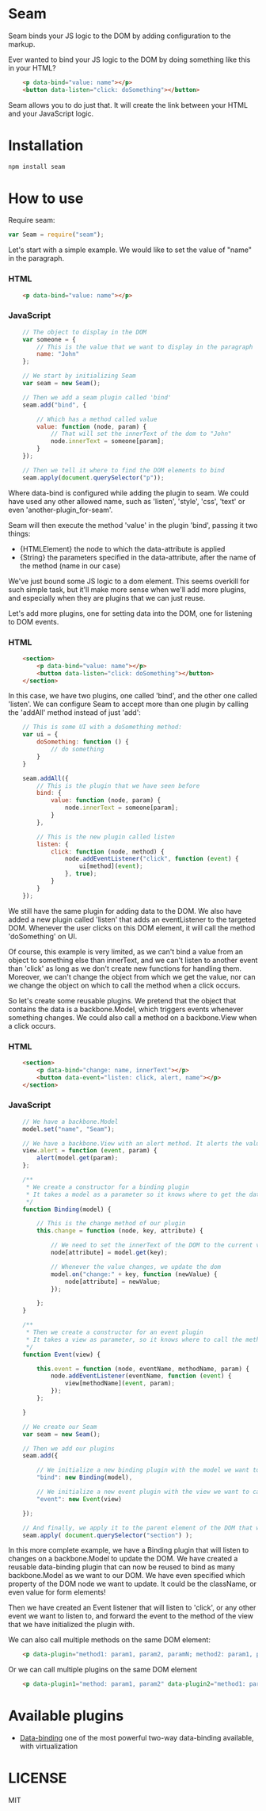 Seam
=============

Seam binds your JS logic to the DOM by adding configuration to the markup.

Ever wanted to bind your JS logic to the DOM by doing something like this in your HTML?

```html
    <p data-bind="value: name"></p>
    <button data-listen="click: doSomething"></button>
```

Seam allows you to do just that. It will create the link between your HTML and your JavaScript logic.

Installation
============

```bash
npm install seam
```

How to use
==========

Require seam:

```js
var Seam = require("seam");
```

Let's start with a simple example. We would like to set the value of "name" in the paragraph.

### HTML

```html
	<p data-bind="value: name"></p>
```

### JavaScript

```js
	// The object to display in the DOM
	var someone = {
		// This is the value that we want to display in the paragraph
		name: "John"
	};

	// We start by initializing Seam
	var seam = new Seam();

	// Then we add a seam plugin called 'bind'
	seam.add("bind", {

		// Which has a method called value
		value: function (node, param) {
			// That will set the innerText of the dom to "John"
			node.innerText = someone[param];
		}
	});

	// Then we tell it where to find the DOM elements to bind
	seam.apply(document.querySelector("p"));
```

Where data-bind is configured while adding the plugin to seam. We could have used any other allowed name, such as 'listen', 'style', 'css', 'text' or even 'another-plugin_for-seam'.

Seam will then execute the method 'value' in the plugin 'bind', passing it two things:
 - {HTMLElement} the node to which the data-attribute is applied
 - {String} the parameters specified in the data-attribute, after the name of the method (name in our case)

We've just bound some JS logic to a dom element. This seems overkill for such simple task, but it'll make more sense when we'll add more plugins, and especially when they are plugins that we can just reuse.

 Let's add more plugins, one for setting data into the DOM, one for listening to DOM events.

### HTML

```html
	<section>
		<p data-bind="value: name"></p>
		<button data-listen="click: doSomething"></button>
	</section>
```

In this case, we have two plugins, one called 'bind', and the other one called 'listen'. We can configure Seam to accept more than one plugin by calling the 'addAll' method instead of just 'add':

```js
	// This is some UI with a doSomething method:
	var ui = {
		doSomething: function () {
			// do something
		}
	}

	seam.addAll({
		// This is the plugin that we have seen before
		bind: {
			value: function (node, param) {
				node.innerText = someone[param];
			}
		},

		// This is the new plugin called listen
		listen: {
			click: function (node, method) {
				node.addEventListener("click", function (event) {
					ui[method](event);
				}, true);
			}
		}
	});
```

We still have the same plugin for adding data to the DOM. We also have added a new plugin called 'listen' that adds an eventListener to the targeted DOM. Whenever the user clicks on this DOM element, it will call the method 'doSomething' on UI.

Of course, this example is very limited, as we can't bind a value from an object to something else than innerText, and we can't listen to another event than 'click' as long as we don't create new functions for handling them. Moreover, we can't change the object from which we get the value, nor can we change the object on which to call the method when a click occurs.

So let's create some reusable plugins. We pretend that the object that contains the data is a backbone.Model, which triggers events whenever something changes. We could also call a method on a backbone.View when a click occurs.

### HTML

```html
	<section>
		<p data-bind="change: name, innerText"></p>
		<button data-event="listen: click, alert, name"></p>
	</section>
```

### JavaScript

```js
	// We have a backbone.Model
	model.set("name", "Seam");

	// We have a backbone.View with an alert method. It alerts the value of "name"
	view.alert = function (event, param) {
		alert(model.get(param);
	};

	/**
	 * We create a constructor for a binding plugin
	 * It takes a model as a parameter so it knows where to get the data
	 */
	function Binding(model) {

		// This is the change method of our plugin
		this.change = function (node, key, attribute) {

			// We need to set the innerText of the DOM to the current value
			node[attribute] = model.get(key);

			// Whenever the value changes, we update the dom
			model.on("change:" + key, function (newValue) {
				node[attribute] = newValue;
			});

		};
	}

	/**
	 * Then we create a constructor for an event plugin
	 * It takes a view as parameter, so it knows where to call the method
	 */
	function Event(view) {

		this.event = function (node, eventName, methodName, param) {
			node.addEventListener(eventName, function (event) {
				view[methodName](event, param);
			});
		};

	}

	// We create our Seam
	var seam = new Seam();

	// Then we add our plugins
	seam.add({

		// We initialize a new binding plugin with the model we want to listen to
		"bind": new Binding(model),

		// We initialize a new event plugin with the view we want to call the methods on
		"event": new Event(view)

	});

	// And finally, we apply it to the parent element of the DOM that we want to bind to this logic
	seam.apply( document.querySelector("section") );
```

In this more complete example, we have a Binding plugin that will listen to changes on a backbone.Model to update the DOM. We have created a reusable data-binding plugin that can now be reused to bind as many backbone.Model as we want to our DOM. We have even specified which property of the DOM node we want to update. It could be the className, or even value for form elements!

Then we have created an Event listener that will listen to 'click', or any other event we want to listen to, and forward the event to the method of the view that we have initialized the plugin with.

We can also call multiple methods on the same DOM element:

```html
	<p data-plugin="method1: param1, param2, paramN; method2: param1, param2, paramN"></p>
```

Or we can call multiple plugins on the same DOM element

```html
	<p data-plugin1="method: param1, param2" data-plugin2="method1: param1, param2; method2, param1, param2"></p>
```

Available plugins
=================

 - [Data-binding](https://github.com/flams/data-binding-plugin) one of the most powerful two-way data-binding available, with virtualization

LICENSE
=======

MIT
